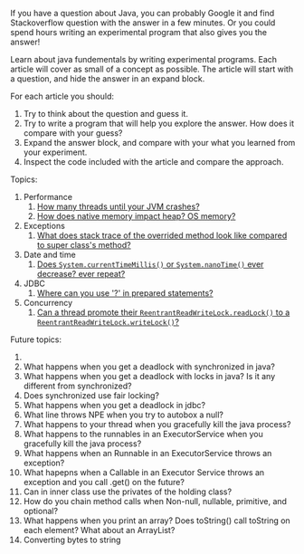 If you have a question about Java, you can probably Google it and find Stackoverflow question with the answer in a few minutes.
Or you could spend hours writing an experimental program that also gives you the answer!

Learn about java fundementals by writing experimental programs.
Each article will cover as small of a concept as possible.
The article will start with a question, and hide the answer in an expand block.

For each article you should:

1. Try to think about the question and guess it.
2. Try to write a program that will help you explore the answer. How does it
   compare with your guess?
3. Expand the answer block, and compare with your what you learned from your
   experiment.
4. Inspect the code included with the article and compare the approach.


Topics:

1. Performance
    1. [How many threads until your JVM crashes?](native_memory_impact/README.md)
    1. [How does native memory impact heap? OS memory?](create_threads_until_crash/README.md)
1. Exceptions
    1. [What does stack trace of the overrided method look like compared to super class's method?](stack_trace_super_sub_classes/README.md)
1. Date and time
    1. [Does `System.currentTimeMillis()` or `System.nanoTime()` ever decrease? ever repeat?](millis_nanos_repeat_or_decrease/README.md)
2. JDBC
    1. [Where can you use '?' in prepared statements?](prepared_statement_limits/README.md)
3. Concurrency
    1. [Can a thread promote their `ReentrantReadWriteLock.readLock()` to a `ReentrantReadWriteLock.writeLock()`?](read_write_lock_promotion/README.md)

Future topics:

1. 
1. What happens when you get a deadlock with synchronized in java?
1. What happens when you get a deadlock with locks in java? Is it any different
   from synchronized?
1. Does synchronized use fair locking?
2. What happens when you get a deadlock in jdbc?
3. What line throws NPE when you try to autobox a null?
6. What happens to your thread when you gracefully kill the java process?
7. What happens to the runnables in an ExecutorService when you gracefully kill the java process?
8. What happens when an Runnable in an ExecutorService throws an exception?
9. What hapepns when a Callable in an Executor Service throws an exception and
   you call .get() on the future?
10. Can in inner class use the privates of the holding class?
11. How do you chain method calls when Non-null, nullable, primitive, and
    optional?
12. What happens when you print an array? Does toString() call toString on each
    element? What about an ArrayList?
5. Converting bytes to string
